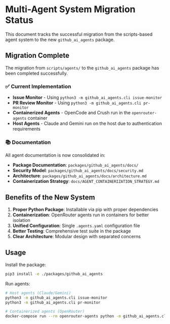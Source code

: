 # Multi-Agent System Migration Status

This document tracks the successful migration from the scripts-based agent system to the new `github_ai_agents` package.

## Migration Complete

The migration from `scripts/agents/` to the `github_ai_agents` package has been completed successfully.

### ✅ Current Implementation

- **Issue Monitor** - Using `python3 -m github_ai_agents.cli issue-monitor`
- **PR Review Monitor** - Using `python3 -m github_ai_agents.cli pr-monitor`
- **Containerized Agents** - OpenCode and Crush run in the `openrouter-agents` container
- **Host Agents** - Claude and Gemini run on the host due to authentication requirements

### 📚 Documentation

All agent documentation is now consolidated in:
- **Package Documentation**: `packages/github_ai_agents/docs/`
- **Security Model**: `packages/github_ai_agents/docs/security.md`
- **Architecture**: `packages/github_ai_agents/docs/architecture.md`
- **Containerization Strategy**: `docs/AGENT_CONTAINERIZATION_STRATEGY.md`

## Benefits of the New System

1. **Proper Python Package**: Installable via pip with proper dependencies
2. **Containerization**: OpenRouter agents run in containers for better isolation
3. **Unified Configuration**: Single `.agents.yaml` configuration file
4. **Better Testing**: Comprehensive test suite in the package
5. **Clear Architecture**: Modular design with separated concerns

## Usage

Install the package:
```bash
pip3 install -e ./packages/github_ai_agents
```

Run agents:
```bash
# Host agents (Claude/Gemini)
python3 -m github_ai_agents.cli issue-monitor
python3 -m github_ai_agents.cli pr-monitor

# Containerized agents (OpenRouter)
docker-compose run --rm openrouter-agents python -m github_ai_agents.cli issue-monitor
```
